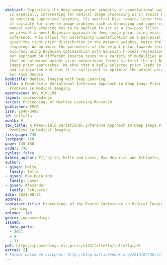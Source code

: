 ```yaml
---
abstract: Exploiting the deep image prior property of convolutional auto-encoder networks
  is especially interesting for medical image processing as it avoids hallucinations
  by omitting supervised learning. Its spectral bias towards lower frequencies makes
  it suitable for inverse image problems such as denoising and super-resolution, but
  manual early stopping has to be applied to act as a low-pass filter. In this paper,
  we present a novel Bayesian approach to deep image prior using mean-field variational
  inference. This allows for uncertainty quantification on a per-pixel level and,
  given the right prior distribution on the network weights, omits the need for early
  stopping. We optimize the parameters of the weight prior towards reconstruction
  accuracy using Bayesian optimization with Gaussian Process regression. We evaluate
  our approach on different inverse tasks on a variety of modalities and demonstrate
  that an optimized weight prior outperforms former state-of-the-art Bayesian deep
  image prior approaches. We show that a badly selected prior leads to worse accuracy
  and calibration and that it is sufficient to optimize the weight prior parameter
  per task domain.
booktitle: Medical Imaging with Deep Learning
title: A Mean-Field Variational Inference Approach to Deep Image Prior for Inverse
  Problems in Medical Imaging
openreview: DvV_blKLiB4
layout: inproceedings
series: Proceedings of Machine Learning Research
publisher: PMLR
issn: 2640-3498
id: tolle21a
month: 0
tex_title: A Mean-Field Variational Inference Approach to Deep Image Prior for Inverse
  Problems in Medical Imaging
firstpage: 745
lastpage: 760
page: 745-760
order: 745
cycles: false
bibtex_author: T{\"o}lle, Malte and Laves, Max-Heinrich and Schlaefer, Alexander
author:
- given: Malte
  family: Tölle
- given: Max-Heinrich
  family: Laves
- given: Alexander
  family: Schlaefer
date: 2021-08-31
address:
container-title: Proceedings of the Fourth Conference on Medical Imaging with Deep
  Learning
volume: '143'
genre: inproceedings
issued:
  date-parts:
  - 2021
  - 8
  - 31
pdf: https://proceedings.mlr.press/v143/tolle21a/tolle21a.pdf
extras: []
# Format based on citeproc: http://blog.martinfenner.org/2013/07/30/citeproc-yaml-for-bibliographies/
---
```

